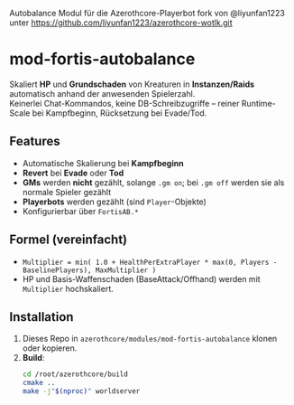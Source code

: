 
Autobalance Modul für die Azerothcore-Playerbot fork von @liyunfan1223 unter https://github.com/liyunfan1223/azerothcore-wotlk.git



# mod-fortis-autobalance

Skaliert **HP** und **Grundschaden** von Kreaturen in **Instanzen/Raids** automatisch anhand der anwesenden Spielerzahl.  
Keinerlei Chat-Kommandos, keine DB-Schreibzugriffe – reiner Runtime-Scale bei Kampfbeginn, Rücksetzung bei Evade/Tod.

## Features
- Automatische Skalierung bei **Kampfbeginn**
- **Revert** bei **Evade** oder **Tod**
- **GMs** werden **nicht** gezählt, solange `.gm on`; bei `.gm off` werden sie als normale Spieler gezählt
- **Playerbots** werden gezählt (sind `Player`-Objekte)
- Konfigurierbar über `FortisAB.*`

## Formel (vereinfacht)
- `Multiplier = min( 1.0 + HealthPerExtraPlayer * max(0, Players - BaselinePlayers), MaxMultiplier )`
- HP und Basis-Waffenschaden (BaseAttack/Offhand) werden mit `Multiplier` hochskaliert.

## Installation
1. Dieses Repo in `azerothcore/modules/mod-fortis-autobalance` klonen oder kopieren.
2. **Build**:
   ```bash
   cd /root/azerothcore/build
   cmake ..
   make -j"$(nproc)" worldserver

